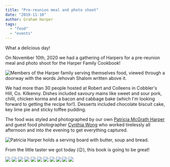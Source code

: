 ```yaml
---
title: "Pre-reunion meal and photo shoot"
date: "2019-11-10"
author: Graham Harper
tags:
  - "food"
  - "events"
---
```


What a delicious day!

On November 10th, 2020 we had a gathering of Harpers for a pre-reunion meal and photo shoot for the Harper Family Cookbook!

![Members of the Harper family serving themselves food, viewed through a doorway with the words Jehovah Shalom written above it.](/static/images/IMG_1355-683x1024.jpeg)

We had more than 30 people hosted at Robert and Colleens in Cobbler's Hill, Co. Kilkenny. Dishes included savoury mains like sweet and sour pork, chilli, chicken korma and a bacon and cabbage bake (which I'm looking forward to getting the recipe for!). Desserts included chocolate biscuit cake, key lime pie and sticky toffee pudding.

The food was styled and photographed by our own [Patricia McGrath Harper](https://www.facebook.com/patricia.harper.98?fref=gs&__tn__=%2CdK-R-R&eid=ARAKIYKOgWXOwioHkIXawFqipfwfKbhZYyzZ0Lr4l1WRapYAQ5EENuSgmYY2gotltJwYlDYWohtO6jWe&dti=121341441277128&hc_location=group) and guest food photographer [Cynthia Wong](https://www.instagram.com/thetravellingfoodpoet/) who worked tirelessly all afternoon and into the evening to get everything captured.

![Patricia Harper holds a serving board with butter, soup and bread.](/static/images/IMG_1364-683x1024.jpeg)

From the little taster we got today (😉), this book is going to be great!

[![](/static/images/IMG_4785-1024x768.jpeg)](/static/images/IMG_4785-1024x768.jpeg)
[![](/static/images/IMG_4784-768x1024.jpeg)](/static/images/IMG_4784-768x1024.jpeg)
[![](/static/images/IMG_4776-768x1024.jpeg)](/static/images/IMG_4776-768x1024.jpeg)
[![](/static/images/IMG_1360-683x1024.jpeg)](/static/images/IMG_1360-683x1024.jpeg)
[![](/static/images/IMG_1359-683x1024.jpeg)](/static/images/IMG_1359-683x1024.jpeg)
[![](/static/images/IMG_1358-683x1024.jpeg)](/static/images/IMG_1358-683x1024.jpeg)
[![](/static/images/IMG_1354-1024x683.jpeg)](/static/images/IMG_1354-1024x683.jpeg)
[![](/static/images/IMG_1350-683x1024.jpeg)](/static/images/IMG_1350-683x1024.jpeg)
[![](/static/images/IMG_1329-683x1024.jpeg)](/static/images/IMG_1329-683x1024.jpeg)
[![](/static/images/IMG_1322-683x1024.jpeg)](/static/images/IMG_1322-683x1024.jpeg)
[![](/static/images/IMG_1316-683x1024.jpeg)](/static/images/IMG_1316-683x1024.jpeg)
